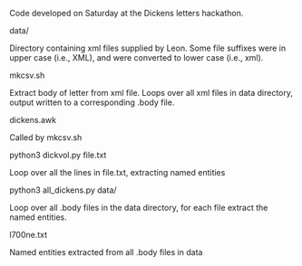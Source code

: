 Code developed on Saturday at the Dickens letters hackathon.

data/

Directory containing xml files supplied by Leon.  Some file suffixes were in upper case (i.e., XML), and were converted to lower case (i.e., xml).

mkcsv.sh

Extract body of letter from xml file.  Loops over all xml files in data directory, output written to a corresponding .body file.

dickens.awk 

Called by mkcsv.sh

python3 dickvol.py file.txt

Loop over all the lines in file.txt, extracting named entities

python3 all_dickens.py data/

Loop over all .body files in the data directory, for each file extract the named entities.

l700ne.txt

Named entities extracted from all .body files in data


